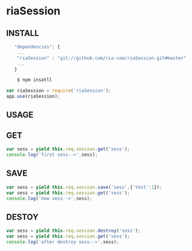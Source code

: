 riaSession
========

## INSTALL

```js
   "dependencies": {
    ...
    "riaSession" : "git://github.com/ria-com/riaSession.git#master"
    ...
   }
```
```bash
    $ npm insatll
```

```js
var riaSession = require('riaSession');
app.use(riaSession);
```

## USAGE

## GET

```js
var sess = yield this.req.session.get('sess');
console.log('first sess-->',sess);
```

## SAVE

```js
var sess = yield this.req.session.save('sess',{'test':1});
var sess = yield this.req.session.get('sess');
console.log('new sess-->',sess);
```

## DESTOY

```js
var sess = yield this.req.session.destroy('sess');
var sess = yield this.req.session.get('sess');
console.log('after destroy sess-->',sess);
```